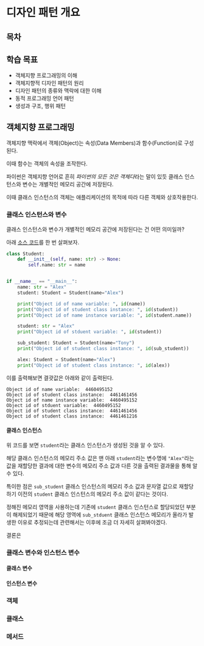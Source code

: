 # 디자인 패턴 개요

## 목차

## 학습 목표

- 객체지향 프로그래밍의 이해
- 객체지향적 디자인 패턴의 원리
- 디자인 패턴의 종류와 맥락에 대한 이해
- 동적 프로그래밍 언어 패턴
- 생성과 구조, 행위 패턴

## 객체지향 프로그래밍

객체지향 맥락에서 객체(Object)는 속성(Data Members)과 함수(Function)로 구성된다.

이때 함수는 객체의 속성을 조작한다.

파이썬은 객체지향 언어로 흔히 *파이썬의 모든 것은 객체다*라는 말이 있듯 클래스 인스턴스와 변수는 개별적인 메모리 공간에 저장된다.

이때 클래스 인스턴스의 객체는 애플리케이션의 목적에 따라 다른 객체와 상호작용한다.

### 클래스 인스턴스와 변수

클래스 인스턴스와 변수가 개별적인 메모리 공간에 저장된다는 건 어떤 의미일까?

아래 [소스 코드](./example01.py)를 한 번 살펴보자.

```Python
class Student:
    def __init__(self, name: str) -> None:
        self.name: str = name


if __name__ == "__main__":
    name: str = "Alex"
    student: Student = Student(name="Alex")

    print("Object id of name variable: ", id(name))
    print("Object id of student class instance: ", id(student))
    print("Object id of name instance variable: ", id(student.name))

    student: str = "Alex"
    print("Object id of stduent variable: ", id(student))

    sub_student: Student = Student(name="Tony")
    print("Object id of student class instance: ", id(sub_student))

    alex: Student = Student(name="Alex")
    print("Object id of student class instance: ", id(alex))
```

이를 출력해보면 결괏값은 아래와 같이 출력된다.

```
Object id of name variable:  4460495152
Object id of student class instance:  4461461456
Object id of name instance variable:  4460495152
Object id of stduent variable:  4460495152
Object id of student class instance:  4461461456
Object id of student class instance:  4461461216
```

#### 클래스 인스턴스

위 코드를 보면 `student`라는 클래스 인스턴스가 생성된 것을 알 수 있다.

해당 클래스 인스턴스의 메모리 주소 값은 맨 아래 `student`라는 변수명에 `"Alex"`라는 값을 재할당한 결과에 대한 변수의 메모리 주소 값과 다른 것을 출력된 결과물을 통해 알 수 있다.

특이한 점은 `sub_student` 클래스 인스턴스의 메모리 주소 값과 문자열 값으로 재할당하기 이전의 `student` 클래스 인스턴스의 메모리 주소 값이 같다는 것이다.

정해진 메모리 영역을 사용하는데 기존에 `student` 클래스 인스턴스로 할당되었던 부분이 해제되었기 때문에 해당 영역에 `sub_stduent` 클래스 인스턴스 메모리가 올라가 발생한 이유로 추정되는데 관련해서는 이후에 조금 더 자세히 살펴봐야겠다.

결론은

### 클래스 변수와 인스턴스 변수

#### 클래스 변수

#### 인스턴스 변수

### 객체

### 클래스

### 메서드
